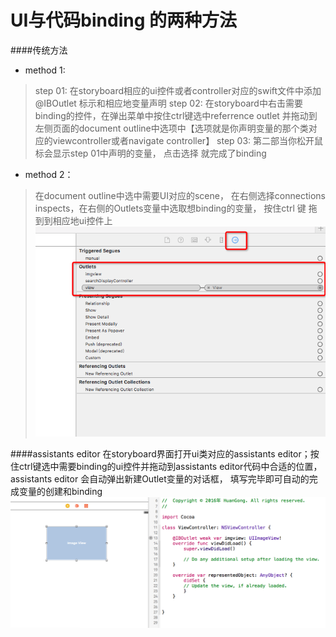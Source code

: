# UI与代码binding 的两种方法

####传统方法 
- method 1:
> step 01: 在storyboard相应的ui控件或者controller对应的swift文件中添加@IBOutlet 标示和相应地变量声明
> step 02: 在storyboard中右击需要binding的控件，在弹出菜单中按住ctrl键选中referrence outlet 并拖动到左侧页面的document outline中选项中【选项就是你声明变量的那个类对应的viewcontroller或者navigate controller】
> step 03: 第二部当你松开鼠标会显示step 01中声明的变量， 点击选择 就完成了binding

- method 2：
> 在document outline中选中需要UI对应的scene， 在右侧选择connections inspects，在右侧的Outlets变量中选取想binding的变量， 按住ctrl 键 拖到到相应地ui控件上
![](ED15E046-218D-4947-B4ED-FEE3F124B8B3.png)

####assistants editor
 在storyboard界面打开ui类对应的assistants editor；按住ctrl键选中需要binding的ui控件并拖动到assistants editor代码中合适的位置， assistants editor 会自动弹出新建Outlet变量的对话框， 填写完毕即可自动的完成变量的创建和binding
 ![](QQ20160506-0.png)